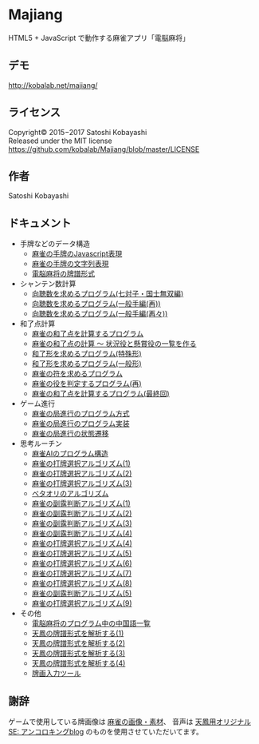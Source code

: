 # Majiang
HTML5 + JavaScript で動作する麻雀アプリ「電脳麻将」

## デモ
http://kobalab.net/majiang/

## ライセンス
Copyright&copy; 2015−2017 Satoshi Kobayashi<br>
Released under the MIT license<br>
https://github.com/kobalab/Majiang/blob/master/LICENSE

## 作者
Satoshi Kobayashi

## ドキュメント
- 手牌などのデータ構造
  - [麻雀の手牌のJavascript表現](http://d.hatena.ne.jp/xlc/20151211/1449838875)
  - [麻雀の手牌の文字列表現](http://d.hatena.ne.jp/xlc/20151218/1450441130)
  - [電脳麻将の牌譜形式](http://d.hatena.ne.jp/xlc/20151228/1451228689)
- シャンテン数計算
  - [向聴数を求めるプログラム(七対子・国士無双編)](http://d.hatena.ne.jp/xlc/20151215/1450112281)
  - [向聴数を求めるプログラム(一般手編(再))](http://d.hatena.ne.jp/xlc/20151216/1450191666)
  - [向聴数を求めるプログラム(一般手編(再々))](http://d.hatena.ne.jp/xlc/20151217/1450357254)
- 和了点計算
  - [麻雀の和了点を計算するプログラム](http://d.hatena.ne.jp/xlc/20151221/1450624780)
  - [麻雀の和了点の計算 ～ 状況役と懸賞役の一覧を作る](http://d.hatena.ne.jp/xlc/20151222/1450710990)
  - [和了形を求めるプログラム(特殊形)](http://d.hatena.ne.jp/xlc/20151223/1450796906)
  - [和了形を求めるプログラム(一般形)](http://d.hatena.ne.jp/xlc/20151224/1450883400)
  - [麻雀の符を求めるプログラム](http://d.hatena.ne.jp/xlc/20151225/1450970516)
  - [麻雀の役を判定するプログラム(再)](http://d.hatena.ne.jp/xlc/20151226/1451057134)
  - [麻雀の和了点を計算するプログラム(最終回)](http://d.hatena.ne.jp/xlc/20151227/1451142872)
- ゲーム進行
  - [麻雀の局進行のプログラム方式](http://d.hatena.ne.jp/xlc/20151229/1451315733)
  - [麻雀の局進行のプログラム実装](http://d.hatena.ne.jp/xlc/20151230/1451403553)
  - [麻雀の局進行の状態遷移](http://d.hatena.ne.jp/xlc/20151231/1451487890)
- 思考ルーチン
  - [麻雀AIのプログラム構造](http://d.hatena.ne.jp/xlc/20160102/1451703115)
  - [麻雀の打牌選択アルゴリズム(1)](http://d.hatena.ne.jp/xlc/20160103/1451781343)
  - [麻雀の打牌選択アルゴリズム(2)](http://d.hatena.ne.jp/xlc/20160104/1451907283)
  - [麻雀の打牌選択アルゴリズム(3)](http://d.hatena.ne.jp/xlc/20160105/1451998413)
  - [ベタオリのアルゴリズム](http://d.hatena.ne.jp/xlc/20161204/1480808089)
  - [麻雀の副露判断アルゴリズム(1)](http://d.hatena.ne.jp/xlc/20161212/1481471543)
  - [麻雀の副露判断アルゴリズム(2)](http://d.hatena.ne.jp/xlc/20161213/1481557260)
  - [麻雀の副露判断アルゴリズム(3)](http://d.hatena.ne.jp/xlc/20161214/1481644278)
  - [麻雀の副露判断アルゴリズム(4)](http://d.hatena.ne.jp/xlc/20161215/1481809226)
  - [麻雀の打牌選択アルゴリズム(4)](http://d.hatena.ne.jp/xlc/20170731/1501502063)
  - [麻雀の打牌選択アルゴリズム(5)](http://d.hatena.ne.jp/xlc/20170802/1501673312)
  - [麻雀の打牌選択アルゴリズム(6)](http://d.hatena.ne.jp/xlc/20170806/1502026197)
  - [麻雀の打牌選択アルゴリズム(7)](http://d.hatena.ne.jp/xlc/20170813/1502605785)
  - [麻雀の打牌選択アルゴリズム(8)](http://d.hatena.ne.jp/xlc/20170819/1503150574)
  - [麻雀の副露判断アルゴリズム(5)](http://d.hatena.ne.jp/xlc/20170822/1503401216)
  - [麻雀の打牌選択アルゴリズム(9)](http://d.hatena.ne.jp/xlc/20170826/1503705167)
- その他
  - [電脳麻将のプログラム中の中国語一覧](http://d.hatena.ne.jp/xlc/20170722/1500688645)
  - [天鳳の牌譜形式を解析する(1)](http://d.hatena.ne.jp/xlc/20170225/1488036549)
  - [天鳳の牌譜形式を解析する(2)](http://d.hatena.ne.jp/xlc/20170228/1488294993)
  - [天鳳の牌譜形式を解析する(3)](http://d.hatena.ne.jp/xlc/20170312/1489315432)
  - [天鳳の牌譜形式を解析する(4)](http://d.hatena.ne.jp/xlc/20170720/1500479235)
  - [牌画入力ツール](http://d.hatena.ne.jp/xlc/20161218/1482078427)

## 謝辞
ゲームで使用している牌画像は [麻雀の画像・素材](http://www.civillink.net/fsozai/majan.html)、
音声は [天鳳用オリジナルSE: アンコロキングblog](http://ancoro.way-nifty.com/blog/se.html)
のものを使用させていただいてます。
